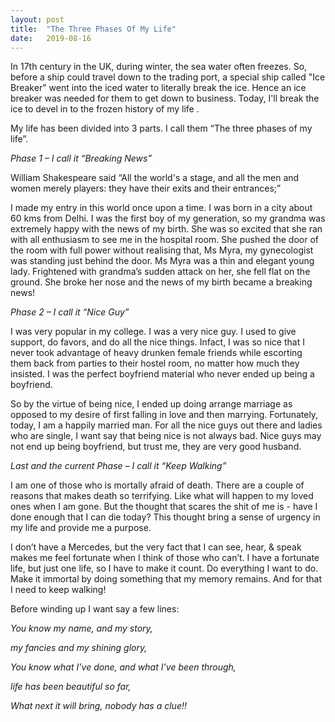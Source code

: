 ```yaml
---
layout: post
title:  "The Three Phases Of My Life"
date:   2019-08-16
---
```

In 17th century in the UK, during winter, the sea water often freezes. So, before a ship could travel down to the trading port, a special ship called "Ice Breaker" went into the iced water to literally break the ice. Hence an ice breaker was needed for them to get down to business. Today, I'll break the ice to devel in to the frozen history of my life . 

My life has been divided into 3 parts. I call them “The three phases of my life”.

*Phase 1 – I call it “Breaking News”*

William Shakespeare said “All the world's a stage, and all the men and women merely players: they have their exits and their entrances;” 

I made my entry in this world once upon a time. I was born in a city about 60 kms from Delhi. I was the first boy of my generation, so my grandma was extremely happy with the news of my birth. She was so excited that she ran with all enthusiasm to see me in the hospital room. She pushed the door of the room with full power without realising that, Ms Myra, my gynecologist was standing just behind the door. Ms Myra was a thin and elegant young lady. Frightened with grandma’s sudden attack on her, she fell flat on the ground. She broke her nose and the news of my birth became a breaking news!

*Phase 2 – I call it “Nice Guy”*

I was very popular in my college. I was a very nice guy. I used to give support, do favors, and do all the nice things. Infact, I was so nice that I never took advantage of heavy drunken female friends while escorting them back from parties to their hostel room, no matter how much they insisted. I was the perfect boyfriend material who never ended up being a boyfriend. 

So by the virtue of being nice, I ended up doing arrange marriage as opposed to my desire of first falling in love and then marrying. Fortunately, today, I am a happily married man. For all the nice guys out there and ladies who are single, I want say that being nice is not always bad. Nice guys may not end up being boyfriend, but trust me, they are very good husband.

*Last and the current Phase – I call it “Keep Walking”*

I am one of those who is mortally afraid of death. There are a couple of reasons that makes death so terrifying. Like what will happen to my loved ones when I am gone. But the thought that scares the shit of me is - have I done enough that I can die today? This thought bring a sense of urgency in my life and provide me a purpose. 

I don’t have a Mercedes, but the very fact that I can see, hear, & speak makes me feel fortunate when I think of those who can’t. I have a fortunate life, but just one life, so I have to make it count. Do everything I want to do. Make it immortal by doing something that my memory remains. And for that I need to keep walking!

Before winding up I want say a few lines: 

*You know my name, and my story,*

*my fancies and my shining glory,*

*You know what I’ve done, and what I’ve been through,*

*life has been beautiful so far,*

*What next it will bring, nobody has a clue!!*
